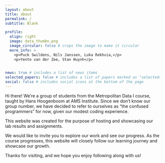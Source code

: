```yaml
---
layout: about
title: about
permalink: /
subtitle: Blank

profile:
  align: right
  image: data_thumbn.png
  image_circular: false # crops the image to make it circular
  more_info: >
    <p>Puck Swildens, Nils Janssen, Luka Rekhvia,</p>
    <p>Yente van der Zee, Stan Huynh</p>
    

news: true # includes a list of news items
selected_papers: false # includes a list of papers marked as "selected={true}"
social: false # includes social icons at the bottom of the page
---
```


Hi there! We’re a group of students from the Metropolitan Data I course, taught by Hans Hoogenboom at AMS Institute. Since we don’t know our group number, we have decided to refer to ourselves as “the confused programmers” for now, given our modest coding experience.

This website was created for the purpose of hosting and showcasing our lab results and assignments.

We would like to invite you to explore our work and see our progress. As the course progresses, this website will closely follow our learning journey and showcase our growth.

Thanks for visiting, and we hope you enjoy following along with us!
